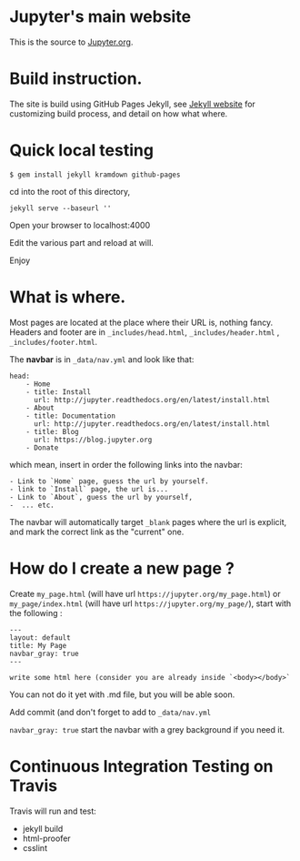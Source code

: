 # Jupyter's main website

This is the source to [Jupyter.org](http://jupyter.org/).

# Build instruction. 

The site is build using GitHub Pages Jekyll, see [Jekyll
website](http://jekyllrb.com/) for customizing build process, and detail on how
what where. 

# Quick local testing

```
$ gem install jekyll kramdown github-pages
```

cd into the root of this directory, 

```
jekyll serve --baseurl ''
```

Open your browser to localhost:4000

Edit the various part and reload at will. 

Enjoy

# What is where. 

Most pages are located at the place where their URL is, nothing fancy.  Headers
and footer are in `_includes/head.html`, `_includes/header.html` ,
`_includes/footer.html`.

The **navbar** is in `_data/nav.yml` and look like that:

```
head:
    - Home
    - title: Install
      url: http://jupyter.readthedocs.org/en/latest/install.html
    - About
    - title: Documentation
      url: http://jupyter.readthedocs.org/en/latest/install.html
    - title: Blog
      url: https://blog.jupyter.org
    - Donate
```

which mean, insert in order the following links into the navbar:

    - Link to `Home` page, guess the url by yourself. 
    - link to `Install` page, the url is...
    - Link to `About`, guess the url by yourself, 
    -  ... etc.

The navbar will automatically target `_blank` pages where the url is explicit,
and mark the correct link as the "current" one.

# How do I create a new page ?

Create `my_page.html` (will have url `https://jupyter.org/my_page.html`)
or `my_page/index.html` (will have url `https://jupyter.org/my_page/`), start with the following :

```
---
layout: default
title: My Page
navbar_gray: true
---

write some html here (consider you are already inside `<body></body>`
```

You can not do it yet with .md file, but you will be able soon.

Add commit (and don't forget to add to `_data/nav.yml`

`navbar_gray: true` start the navbar with a grey background if you need it. 

# Continuous Integration Testing on Travis

Travis will run and test:

- jekyll build
- html-proofer
- csslint

